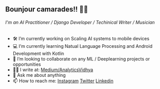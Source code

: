 ##  Bounjour camarades!! 🖐🏻
###### I'm an AI Practitioner / Django Developer / Techinical Writer / Musician

- 🛠 I’m currently working on Scaling AI systems to mobile devices
- 💻 I’m currently learning Natual Language Processing and Android Development with Kotlin
- 👯 I’m looking to collaborate on any ML / Deeplearning projects or opportunities
- ✍🏻 I write at: [Medium/AnalyticsVidhya](https://medium.com/@vaibhavhaswani)
- 💬 Ask me about anything
- 📫 How to reach me: [Instagram](https://www.instagram.com/haswani.vaibhav) [Twitter](https://twitter.com/HaswaniVaibhav) [Linkedin](https://www.linkedin.com/in/vaibhav-haswani-2078b888/)
